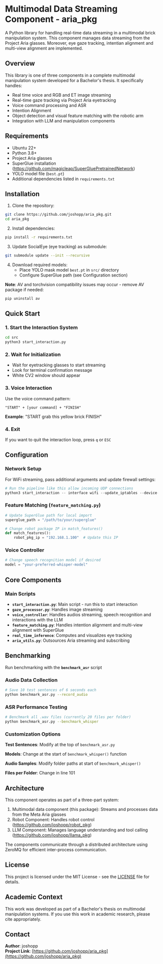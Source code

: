 # Multimodal Data Streaming Component - aria_pkg

A Python library for handling real-time data streaming in a multimodal brick manipulation system. This component manages data streaming from the Project Aria glasses. Moreover, eye gaze tracking, intentian alignment and multi-view alignment are implemented.

## Overview

This library is one of three components in a complete multimodal manipulation system developed for a Bachelor's thesis. It specifically handles:

- Real time voice and RGB and ET image streaming
- Real-time gaze tracking via Project Aria eyetracking
- Voice command processing and ASR
- Intention Alignment
- Object detection and visual feature matching with the robotic arm
- Integration with LLM and manipulation components

## Requirements

- Ubuntu 22+
- Python 3.8+
- Project Aria glasses
- SuperGlue installation (https://github.com/magicleap/SuperGluePretrainedNetwork)
- YOLO model file (`best.pt`)
- Additional dependencies listed in `requirements.txt`
  
## Installation

1. Clone the repository:
```bash
git clone https://github.com/joshopp/aria_pkg.git
cd aria_pkg
```
2. Install dependencies:
```bash
pip install -r requirements.txt
```
3. Update SocialEye (eye tracking) as submodule:
```bash
git submodule update --init --recursive
```
4. Download required models:
   - Place YOLO mask model `best.pt` in `src/` directory
   - Configure SuperGlue path (see Configuration section)


**Note**: AV and torchvision compatibility issues may occur - remove AV package if needed:
```bash
pip uninstall av
```

## Quick Start

### 1. Start the Interaction System
```bash
cd src
python3 start_interaction.py
```

### 2. Wait for Initialization
- Wait for eyetracking glasses to start streaming
- Look for terminal confirmation message
- White CV2 window should appear

### 3. Voice Interaction
Use the voice command pattern:
```
"START" + [your command] + "FINISH"
```

**Example**: "START grab this yellow brick FINISH"

### 4. Exit
If you want to quit the interaction loop, press `q` or `ESC`


## Configuration

### Network Setup
For WiFi streaming, pass additional arguments and update firewall settings:
```python
# Run the pipeline like this allow incoming UDP connections
python3 start_interaction -- interface wifi --update_iptables --device-ip your_device_ip
```

### Feature Matching (`feature_matching.py`)
```python
# Update SuperGlue path for local import
superglue_path = "/path/to/your/superglue"

# Change robot package IP in match_features()
def match_features():
    robot_pkg_ip = "192.168.1.100"  # Update this IP
```

### Voice Controller
```python
# Change speech recognition model if desired
model = "your-preferred-whisper-model"
```

## Core Components

### Main Scripts
- **`start_interaction.py`**: Main script - run this to start interaction
- **`gaze_processor.py`**: Handles image streaming
- **`voice_controller`**: Handles audios streaming, speech recognition and interactions with the LLM
- **`feature_matching.py`**: Handles intention alignment and multi-view alignment with SuperGlue
- **`real_time_inference`**: Computes and visualizes eye tracking
- **`aria_utils.py`**: Outsources Aria streaming and subscribing


## Benchmarking
Run benchmarking with the **`benchmark_asr`** script
### Audio Data Collection
```bash
# Save 10 test sentences of 6 seconds each
python benchmark_asr.py --record_audio
```

### ASR Performance Testing
```bash
# Benchmark all .wav files (currently 20 files per folder)
python benchmark_asr.py --benchmark_whisper
```

### Customization Options
**Test Sentences**: Modify at the top of `benchmark_asr.py`

**Models**: Change at the start of `benchmark_whisper()` function

**Audio Samples**: Modify folder paths at start of `benchmark_whisper()`

**Files per Folder**: Change in line 101


## Architecture
This component operates as part of a three-part system:

1. Multimodal data component (this package): Streams and processes data from the Meta Aria glasses
2. Robot Component: Handles robot control (https://github.com/joshopp/robot_pkg)
3. LLM Component: Manages language understanding and tool calling (https://github.com/joshopp/llama_pkg)
   
The components communicate through a distributed architecture using ZeroMQ for efficient inter-process communication.


## License

This project is licensed under the MIT License - see the [LICENSE](LICENSE) file for details.

## Academic Context

This work was developed as part of a Bachelor's thesis on multimodal manipulation systems. If you use this work in academic research, please cite appropriately.

## Contact

**Author**: joshopp  
**Project Link**: [https://github.com/joshopp/aria_pkg](https://github.com/joshopp/aria_pkg)
